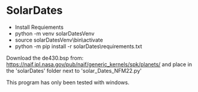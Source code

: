 # SolarDates
 

- Install Requiements
- python -m venv solarDatesVenv
- source solarDatesVenv\bin\activate
- python -m pip install -r solarDates\requirements.txt

Download the de430.bsp from:
https://naif.jpl.nasa.gov/pub/naif/generic_kernels/spk/planets/
and place in the 'solarDates' folder next to 'solar_Dates_NFM22.py'

This program has only been tested with windows.